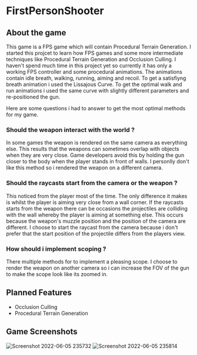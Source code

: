 # FirstPersonShooter

## About the game
This game is a FPS game which will contain Procedural Terrain Generation. I started this projcet to learn how FPS games and some more intermediate techniques like Procedural Terrain Generation and Occlusion Culling. I haven't spend much time in this project yet so currently it has only a working FPS controller and some procedural animations. The animations contain idle breath, walking, running, aiming and recoil. To get a satisfiyng breath animation i used the Lissajous Curve. To get the optimal walk and run animations i used the same curve with slightly different parameters and re-positioned the gun. 

Here are some questions i had to answer to get the most optimal methods for my game.

### Should the weapon interact with the world ? 
 In some games the weapon is rendered on the same camera as everything else. This results that the weapons can sometimes overlap with objects when they are very close. Game developers avoid this by holding the gun closer to the body when the player stands in front of walls. I personlly don't like this method so i rendered the weapon on a different camera.

### Should the raycasts start from the camera or the weapon ? 
This noticed from the player most of the time. The only difference it makes is whilst the player is aiming very close from a wall corner. If the raycasts starts from the weapon there can be occasions the projectiles are colliding with the wall whereby the player is aiming at something else. This occurs because the weapon's muzzle position and the position of the camera are different. I choose to start the raycast from the camera because i don't prefer that the start position of the projectile differs from the players view.

### How should i implement scoping ? 
There multiple methods for to implement a pleasing scope. I choose to render the weapon on another camera so i can increase the FOV of the gun to make the scope look like its zoomed in.


## Planned Features
- Occlusion Culling
- Procedural Terrain Generation 

## Game Screenshots
![Screenshot 2022-06-05 235732](https://user-images.githubusercontent.com/80252098/172070291-1f9151bd-3026-458e-9817-adcf1fef8118.png)
![Screenshot 2022-06-05 235814](https://user-images.githubusercontent.com/80252098/172070298-fb07f173-9d5e-476e-8f63-9bcf5dddcbd6.png)
